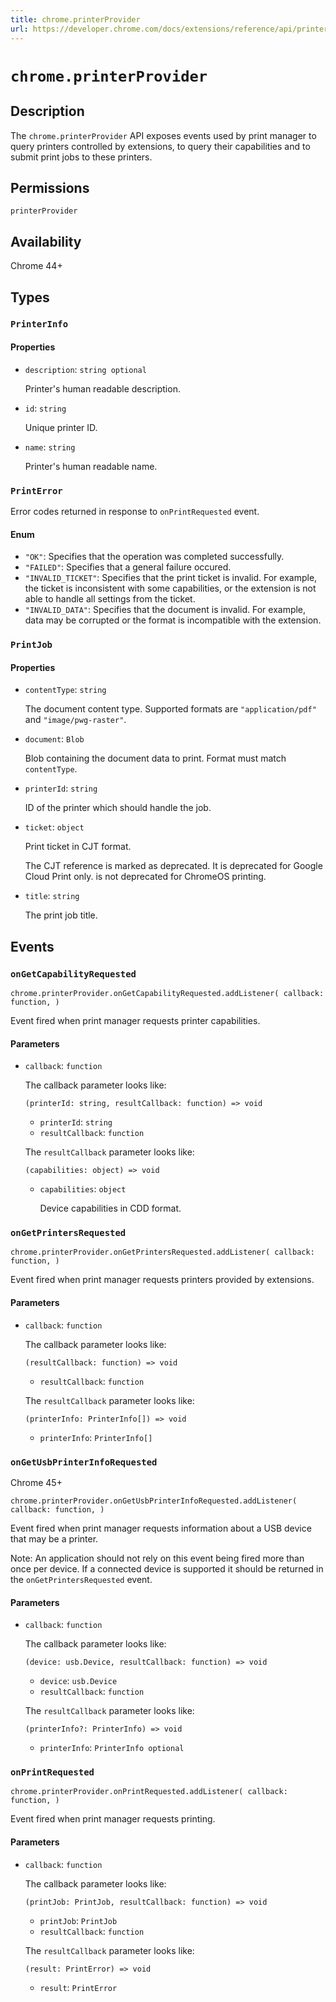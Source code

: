```yaml
---
title: chrome.printerProvider
url: https://developer.chrome.com/docs/extensions/reference/api/printerProvider
---
```


# `chrome.printerProvider`

## Description

The `chrome.printerProvider` API exposes events used by print manager to query printers controlled by extensions, to query their capabilities and to submit print jobs to these printers.

## Permissions

`printerProvider`

## Availability

Chrome 44+

## Types

### `PrinterInfo`

#### Properties

*   `description`: `string optional`

    Printer's human readable description.
*   `id`: `string`

    Unique printer ID.
*   `name`: `string`

    Printer's human readable name.

### `PrintError`

Error codes returned in response to `onPrintRequested` event.

#### Enum

*   `"OK"`: Specifies that the operation was completed successfully.
*   `"FAILED"`: Specifies that a general failure occured.
*   `"INVALID_TICKET"`: Specifies that the print ticket is invalid. For example, the ticket is inconsistent with some capabilities, or the extension is not able to handle all settings from the ticket.
*   `"INVALID_DATA"`: Specifies that the document is invalid. For example, data may be corrupted or the format is incompatible with the extension.

### `PrintJob`

#### Properties

*   `contentType`: `string`

    The document content type. Supported formats are `"application/pdf"` and `"image/pwg-raster"`.
*   `document`: `Blob`

    Blob containing the document data to print. Format must match `contentType`.
*   `printerId`: `string`

    ID of the printer which should handle the job.
*   `ticket`: `object`

    Print ticket in CJT format.

    The CJT reference is marked as deprecated. It is deprecated for Google Cloud Print only. is not deprecated for ChromeOS printing.
*   `title`: `string`

    The print job title.

## Events

### `onGetCapabilityRequested`

```
chrome.printerProvider.onGetCapabilityRequested.addListener( callback: function, )
```

Event fired when print manager requests printer capabilities.

#### Parameters

*   `callback`: `function`

    The callback parameter looks like:

    ```
    (printerId: string, resultCallback: function) => void
    ```

    *   `printerId`: `string`
    *   `resultCallback`: `function`

    The `resultCallback` parameter looks like:

    ```
    (capabilities: object) => void
    ```

    *   `capabilities`: `object`

        Device capabilities in CDD format.

### `onGetPrintersRequested`

```
chrome.printerProvider.onGetPrintersRequested.addListener( callback: function, )
```

Event fired when print manager requests printers provided by extensions.

#### Parameters

*   `callback`: `function`

    The callback parameter looks like:

    ```
    (resultCallback: function) => void
    ```

    *   `resultCallback`: `function`

    The `resultCallback` parameter looks like:

    ```
    (printerInfo: PrinterInfo[]) => void
    ```

    *   `printerInfo`: `PrinterInfo[]`

### `onGetUsbPrinterInfoRequested`

Chrome 45+

```
chrome.printerProvider.onGetUsbPrinterInfoRequested.addListener( callback: function, )
```

Event fired when print manager requests information about a USB device that may be a printer.

Note: An application should not rely on this event being fired more than once per device. If a connected device is supported it should be returned in the `onGetPrintersRequested` event.

#### Parameters

*   `callback`: `function`

    The callback parameter looks like:

    ```
    (device: usb.Device, resultCallback: function) => void
    ```

    *   `device`: `usb.Device`
    *   `resultCallback`: `function`

    The `resultCallback` parameter looks like:

    ```
    (printerInfo?: PrinterInfo) => void
    ```

    *   `printerInfo`: `PrinterInfo optional`

### `onPrintRequested`

```
chrome.printerProvider.onPrintRequested.addListener( callback: function, )
```

Event fired when print manager requests printing.

#### Parameters

*   `callback`: `function`

    The callback parameter looks like:

    ```
    (printJob: PrintJob, resultCallback: function) => void
    ```

    *   `printJob`: `PrintJob`
    *   `resultCallback`: `function`

    The `resultCallback` parameter looks like:

    ```
    (result: PrintError) => void
    ```

    *   `result`: `PrintError` 